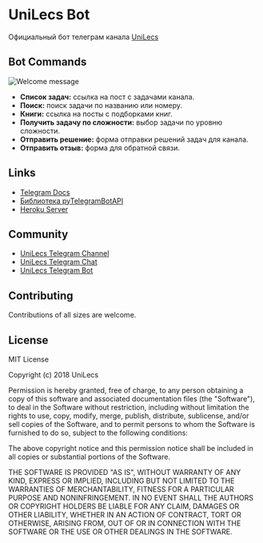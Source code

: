# UniLecs Bot
Официальный бот телеграм канала [UniLecs](https://t.me/unilecs)

## Bot Commands
![Welcome message](https://github.com/unilecs/UniLecsBot/blob/master/screenshots/welcomeMessage.png)

- **Список задач:** ссылка на пост с задачами канала.
- **Поиск:** поиск задачи по названию или номеру.
- **Книги:** ссылка на посты с подборками книг.
- **Получить задачу по сложности:** выбор задачи по уровню сложности.
- **Отправить решение:** форма отправки решений задач для канала.
- **Отправить отзыв:** форма для обратной связи.

## Links
- [Telegram Docs](https://core.telegram.org/api)
- [Библиотека pyTelegramBotAPI](https://github.com/eternnoir/pyTelegramBotAPI)
- [Heroku Server](https://www.heroku.com/)

## Community
- [UniLecs Telegram Channel](https://t.me/unilecs)
- [UniLecs Telegram Chat](https://t.me/unilecs_chat)
- [UniLecs Telegram Bot](https://t.me/unilecsBot)

## Contributing
Contributions of all sizes are welcome.

## License

MIT License

Copyright (c) 2018 UniLecs

Permission is hereby granted, free of charge, to any person obtaining a copy
of this software and associated documentation files (the "Software"), to deal
in the Software without restriction, including without limitation the rights
to use, copy, modify, merge, publish, distribute, sublicense, and/or sell
copies of the Software, and to permit persons to whom the Software is
furnished to do so, subject to the following conditions:

The above copyright notice and this permission notice shall be included in all
copies or substantial portions of the Software.

THE SOFTWARE IS PROVIDED "AS IS", WITHOUT WARRANTY OF ANY KIND, EXPRESS OR
IMPLIED, INCLUDING BUT NOT LIMITED TO THE WARRANTIES OF MERCHANTABILITY,
FITNESS FOR A PARTICULAR PURPOSE AND NONINFRINGEMENT. IN NO EVENT SHALL THE
AUTHORS OR COPYRIGHT HOLDERS BE LIABLE FOR ANY CLAIM, DAMAGES OR OTHER
LIABILITY, WHETHER IN AN ACTION OF CONTRACT, TORT OR OTHERWISE, ARISING FROM,
OUT OF OR IN CONNECTION WITH THE SOFTWARE OR THE USE OR OTHER DEALINGS IN THE
SOFTWARE.